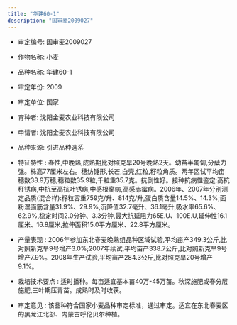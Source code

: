 ```yaml
---
title: "华建60-1"
description: "国审麦2009027"
---
```

* 审定编号:  国审麦2009027

*  作物名称:  小麦

*  品种名称:  华建60-1

*  审定年份:  2009

*  审定单位:  国家

* 育种者:  沈阳金麦农业科技有限公司

*  申请者:  沈阳金麦农业科技有限公司

*  品种来源:  引进品种选系

*  特征特性 : 
春性,中晚熟,成熟期比对照克旱20号晚熟2天。幼苗半匍匐,分蘖力强。株高77厘米左右。穗纺锤形,长芒,白壳,红粒,籽粒角质。两年区试平均亩穗数38.9万穗,穗粒数35.9粒,千粒重35.7克。抗倒性好。接种抗病性鉴定:高抗秆锈病,中抗至高抗叶锈病,中感根腐病,高感赤霉病。2006年、2007年分别测定品质(混合样):籽粒容重759克/升、814克/升,蛋白质含量14.5%、14.3%;面粉湿面筋含量31.9%、29.9%,沉降值32.7毫升、36.1毫升,吸水率65.6%、62.9%,稳定时间2.0分钟、3.3分钟,最大抗延阻力65E.U、100E.U,延伸性16.1厘米、16.8厘米,拉伸面积15.0平方厘米、22.8平方厘米。 
 
*  产量表现 : 
2006年参加东北春麦晚熟组品种区域试验,平均亩产349.3公斤,比对照新克旱9号增产3.0%;2007年续试,平均亩产338.7公斤,比对照新克旱9号增产7.9%。2008年生产试验,平均亩产284.3公斤,比对照克旱20号增产9.1%。 

*  栽培技术要点 : 
适时播种。每亩适宜基本苗40万-45万苗。秋深施肥或春分层施肥,三叶期压青苗。成熟时及时收获。 

*  审定意见 : 
该品种符合国家小麦品种审定标准，通过审定。适宜在东北春麦区的黑龙江北部、内蒙古呼伦贝尔种植。


